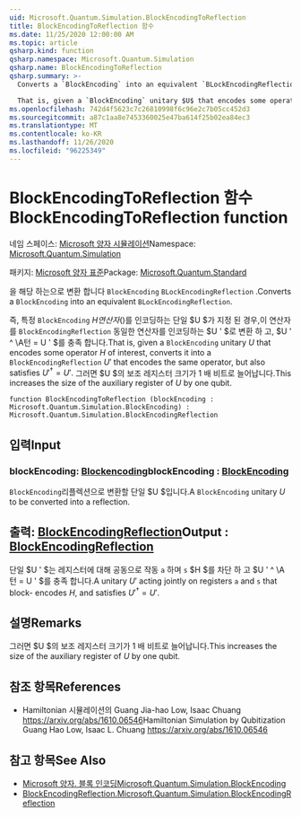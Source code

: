 ```yaml
---
uid: Microsoft.Quantum.Simulation.BlockEncodingToReflection
title: BlockEncodingToReflection 함수
ms.date: 11/25/2020 12:00:00 AM
ms.topic: article
qsharp.kind: function
qsharp.namespace: Microsoft.Quantum.Simulation
qsharp.name: BlockEncodingToReflection
qsharp.summary: >-
  Converts a `BlockEncoding` into an equivalent `BLockEncodingReflection`.

  That is, given a `BlockEncoding` unitary $U$ that encodes some operator $H$ of interest, converts it into a `BlockEncodingReflection` $U'$ that encodes the same operator, but also satisfies $U'^\dagger = U'$. This increases the size of the auxiliary register of $U$ by one qubit.
ms.openlocfilehash: 742d4f5623c7c26810998f6c96e2c7b05cc452d3
ms.sourcegitcommit: a87c1aa8e7453360025e47ba614f25b02ea84ec3
ms.translationtype: MT
ms.contentlocale: ko-KR
ms.lasthandoff: 11/26/2020
ms.locfileid: "96225349"
---
```

# <a name="blockencodingtoreflection-function"></a><span data-ttu-id="685dc-102">BlockEncodingToReflection 함수</span><span class="sxs-lookup"><span data-stu-id="685dc-102">BlockEncodingToReflection function</span></span>

<span data-ttu-id="685dc-103">네임 스페이스: [Microsoft 양자 시뮬레이션](xref:Microsoft.Quantum.Simulation)</span><span class="sxs-lookup"><span data-stu-id="685dc-103">Namespace: [Microsoft.Quantum.Simulation](xref:Microsoft.Quantum.Simulation)</span></span>

<span data-ttu-id="685dc-104">패키지: [Microsoft 양자 표준](https://nuget.org/packages/Microsoft.Quantum.Standard)</span><span class="sxs-lookup"><span data-stu-id="685dc-104">Package: [Microsoft.Quantum.Standard](https://nuget.org/packages/Microsoft.Quantum.Standard)</span></span>


<span data-ttu-id="685dc-105">을 해당 하는으로 변환 합니다 `BlockEncoding` `BLockEncodingReflection` .</span><span class="sxs-lookup"><span data-stu-id="685dc-105">Converts a `BlockEncoding` into an equivalent `BLockEncodingReflection`.</span></span>

<span data-ttu-id="685dc-106">즉, 특정 `BlockEncoding` $H 연산자 ($)를 인코딩하는 단일 $U $가 지정 된 경우,이 연산자를 `BlockEncodingReflection` 동일한 연산자를 인코딩하는 $U ' $로 변환 하 고, $U ' ^ \A턴 = U ' $를 충족 합니다.</span><span class="sxs-lookup"><span data-stu-id="685dc-106">That is, given a `BlockEncoding` unitary $U$ that encodes some operator $H$ of interest, converts it into a `BlockEncodingReflection` $U'$ that encodes the same operator, but also satisfies $U'^\dagger = U'$.</span></span>
<span data-ttu-id="685dc-107">그러면 $U $의 보조 레지스터 크기가 1 배 비트로 늘어납니다.</span><span class="sxs-lookup"><span data-stu-id="685dc-107">This increases the size of the auxiliary register of $U$ by one qubit.</span></span>

```qsharp
function BlockEncodingToReflection (blockEncoding : Microsoft.Quantum.Simulation.BlockEncoding) : Microsoft.Quantum.Simulation.BlockEncodingReflection
```


## <a name="input"></a><span data-ttu-id="685dc-108">입력</span><span class="sxs-lookup"><span data-stu-id="685dc-108">Input</span></span>

### <a name="blockencoding--blockencoding"></a><span data-ttu-id="685dc-109">blockEncoding: [Blockencoding](xref:Microsoft.Quantum.Simulation.BlockEncoding)</span><span class="sxs-lookup"><span data-stu-id="685dc-109">blockEncoding : [BlockEncoding](xref:Microsoft.Quantum.Simulation.BlockEncoding)</span></span>

<span data-ttu-id="685dc-110">`BlockEncoding`리플렉션으로 변환할 단일 $U $입니다.</span><span class="sxs-lookup"><span data-stu-id="685dc-110">A `BlockEncoding` unitary $U$ to be converted into a reflection.</span></span>



## <a name="output--blockencodingreflection"></a><span data-ttu-id="685dc-111">출력: [BlockEncodingReflection](xref:Microsoft.Quantum.Simulation.BlockEncodingReflection)</span><span class="sxs-lookup"><span data-stu-id="685dc-111">Output : [BlockEncodingReflection](xref:Microsoft.Quantum.Simulation.BlockEncodingReflection)</span></span>

<span data-ttu-id="685dc-112">단일 $U ' $는 레지스터에 대해 공동으로 작동 `a` 하며 `s` $H $를 차단 하 고 $U ' ^ \A턴 = U ' $를 충족 합니다.</span><span class="sxs-lookup"><span data-stu-id="685dc-112">A unitary $U'$ acting jointly on registers `a` and `s` that block- encodes $H$, and satisfies $U'^\dagger = U'$.</span></span>

## <a name="remarks"></a><span data-ttu-id="685dc-113">설명</span><span class="sxs-lookup"><span data-stu-id="685dc-113">Remarks</span></span>

<span data-ttu-id="685dc-114">그러면 $U $의 보조 레지스터 크기가 1 배 비트로 늘어납니다.</span><span class="sxs-lookup"><span data-stu-id="685dc-114">This increases the size of the auxiliary register of $U$ by one qubit.</span></span>

## <a name="references"></a><span data-ttu-id="685dc-115">참조 항목</span><span class="sxs-lookup"><span data-stu-id="685dc-115">References</span></span>

- <span data-ttu-id="685dc-116">Hamiltonian 시뮬레이션의 Guang Jia-hao Low, Isaac Chuang https://arxiv.org/abs/1610.06546</span><span class="sxs-lookup"><span data-stu-id="685dc-116">Hamiltonian Simulation by Qubitization Guang Hao Low, Isaac L. Chuang https://arxiv.org/abs/1610.06546</span></span>

## <a name="see-also"></a><span data-ttu-id="685dc-117">참고 항목</span><span class="sxs-lookup"><span data-stu-id="685dc-117">See Also</span></span>

- [<span data-ttu-id="685dc-118">Microsoft 양자. 블록 인코딩</span><span class="sxs-lookup"><span data-stu-id="685dc-118">Microsoft.Quantum.Simulation.BlockEncoding</span></span>](xref:Microsoft.Quantum.Simulation.BlockEncoding)
- [<span data-ttu-id="685dc-119">BlockEncodingReflection.</span><span class="sxs-lookup"><span data-stu-id="685dc-119">Microsoft.Quantum.Simulation.BlockEncodingReflection</span></span>](xref:Microsoft.Quantum.Simulation.BlockEncodingReflection)